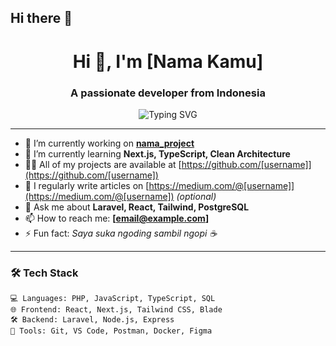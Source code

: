 ## Hi there 👋

<h1 align="center">Hi 👋, I'm [Nama Kamu]</h1>
<h3 align="center">A passionate developer from Indonesia</h3>

<p align="center">
  <img src="https://readme-typing-svg.herokuapp.com?font=Fira+Code&pause=1000&center=true&width=435&lines=Fullstack+Developer;Laravel+%7C+React+%7C+Next.js+%7C+Tailwind;Loves+building+beautiful+and+efficient+apps" alt="Typing SVG" />
</p>

---

- 🔭 I’m currently working on **[nama_project]()**
- 🌱 I’m currently learning **Next.js, TypeScript, Clean Architecture**
- 👨‍💻 All of my projects are available at [https://github.com/[username]](https://github.com/[username])
- 📝 I regularly write articles on [https://medium.com/@[username]](https://medium.com/@[username]) *(optional)*
- 💬 Ask me about **Laravel, React, Tailwind, PostgreSQL**
- 📫 How to reach me: **[email@example.com]**
- ⚡ Fun fact: *Saya suka ngoding sambil ngopi ☕*

---

### 🛠️ Tech Stack

```plaintext
💻 Languages: PHP, JavaScript, TypeScript, SQL  
🌐 Frontend: React, Next.js, Tailwind CSS, Blade  
🛠️ Backend: Laravel, Node.js, Express  
🧰 Tools: Git, VS Code, Postman, Docker, Figma  
